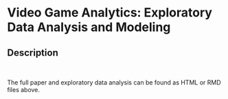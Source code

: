 <h1>Video Game Analytics: Exploratory Data Analysis and Modeling </h1>

<h2>Description</h2>




<br />

The full paper and exploratory data analysis can be found as HTML or RMD files above.
<br />
